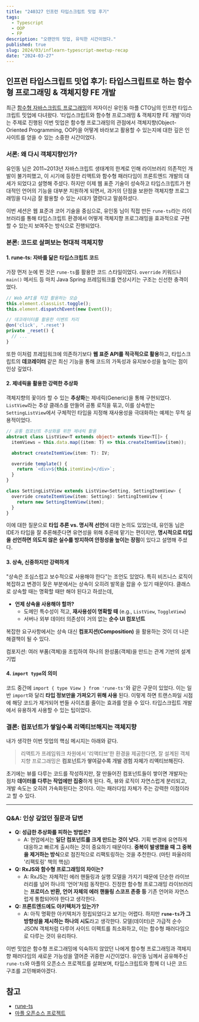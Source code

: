 ```yaml
---
title: "240327 인프런 타입스크립트 밋업 후기"
tags:
  - Typescript
  - OOP
  - FP
description: "오랜만의 밋업, 유익한 시간이었다."
published: true
slug: 2024/03/inflearn-typescript-meetup-recap
date: "2024-03-27"
---
```


## 인프런 타입스크립트 밋업 후기: 타입스크립트로 하는 함수형 프로그래밍 & 객체지향 FE 개발

최근 [함수형 자바스크립트 프로그래밍](https://product.kyobobook.co.kr/detail/S000001033053)의 저자이신 유인동 마플 CTO님의 인프런 타입스크립트 밋업에 다녀왔다. '타입스크립트와 함수형 프로그래밍 & 객체지향 FE 개발'이라는 주제로 진행된 이번 밋업은 함수형 프로그래밍의 관점에서 객체지향(Object-Oriented Programming, OOP)을 어떻게 바라보고 활용할 수 있는지에 대한 깊은 인사이트를 얻을 수 있는 소중한 시간이었다. 

### 서론: 왜 다시 객체지향인가?

유인동 님은 2011~2013년 자바스크립트 생태계의 한계로 인해 라이브러리 의존적인 개발이 불가피했고, 이 시기에 등장한 리액트와 함수형 패러다임이 프론트엔드 개발의 대세가 되었다고 설명해 주셨다. 하지만 이제 웹 표준 기술이 성숙하고 타입스크립트가 현대적인 언어의 기능을 대부분 지원하게 되면서, 과거의 단점을 보완한 객체지향 프로그래밍을 다시금 잘 활용할 수 있는 시대가 열렸다고 말씀하셨다.

이번 세션은 웹 표준과 코어 기술을 중심으로, 유인동 님이 직접 만든 `rune-ts`라는 라이브러리를 통해 타입스크립트 환경에서 어떻게 객체지향 프로그래밍을 효과적으로 구현할 수 있는지 보여주는 방식으로 진행되었다.

### 본론: 코드로 살펴보는 현대적 객체지향

#### 1. rune-ts: 자바를 닮은 타입스크립트 코드

가장 먼저 눈에 띈 것은 `rune-ts`를 활용한 코드 스타일이었다. `override` 키워드나 `main()` 메서드 등 마치 Java Spring 프레임워크를 연상시키는 구조는 신선한 충격이었다.
```ts
// Web API를 직접 활용하는 모습
this.element.classList.toggle(); 
this.element.dispatchEvent(new Event());

// 데코레이터를 활용한 이벤트 처리
@on('click', '.reset')
private _reset() {
  // ...
}
```
또한 이처럼 프레임워크에 의존하기보다 **웹 표준 API를 적극적으로 활용**하고, 타입스크립트의 **데코레이터** 같은 최신 기능을 통해 코드의 가독성과 유지보수성을 높이는 점이 인상 깊었다.

#### 2. 제네릭을 활용한 강력한 추상화

객체지향의 꽃이라 할 수 있는 **추상화**는 제네릭(Generic)을 통해 구현되었다. `ListView`라는 추상 클래스를 만들어 공통 로직을 묶고, 이를 상속받는 `SettingListView`에서 구체적인 타입을 지정해 재사용성을 극대화하는 예제는 무척 실용적이었다.

```ts
// 공통 컴포넌트 추상화를 위한 제네릭 활용
abstract class ListView<T extends object> extends View<T[]> {
  itemViews = this.data.map((item: T) => this.createItemView(item));

  abstract createItemView(item: T): IV;

  override template() {
    return `<div>${this.itemView}</div>`;
  }
}

class SettingListView extends ListView<Setting, SettingItemView> {
  override createItemView(item: Setting): SettingItemView {
    return new SettingItemView(item);
  }
}
```

이에 대한 질문으로 **타입 추론 vs. 명시적 선언**에 대한 논의도 있었는데, 유인동 님은 IDE가 타입을 잘 추론해준다면 유연성을 위해 추론에 맡기는 편이지만, **명시적으로 타입을 선언하면 의도치 않은 실수를 방지하여 안정성을 높이는 장점**이 있다고 설명해 주셨다.

#### 3. 상속, 신중하지만 강력하게

"상속은 조심스럽고 보수적으로 사용해야 한다"는 조언도 있었다. 특히 비즈니스 로직이 복잡하고 변경이 잦은 부분에서는 상속이 오히려 발목을 잡을 수 있기 때문이다. 클래스로 상속할 때는 명확할 때만 해야 된다고 하셨는데,

- **언제 상속을 사용해야 할까?**
    - 도메인 특수성이 적고, **재사용성이 명확할 때** (e.g., `ListView`, `ToggleView`)
    - 서버나 외부 데이터 의존성이 거의 없는 **순수 UI 컴포넌트**

복잡한 요구사항에서는 상속 대신 **컴포지션(Composition)** 을 활용하는 것이 더 나은 해결책이 될 수 있다.

컴포지션: 여러 부품(객체)을 조립하여 하나의 완성품(객체)을 만드는 관계 기반의 설계 기법

#### 4. `import type`의 의미

코드 중간에 `import { type View } from 'rune-ts'`와 같은 구문이 있었다. 이는 일반 `import`와 달리 **타입 정보만을 가져오기 위해 사용** 된다. 이렇게 하면 트랜스파일 시점에 해당 코드가 제거되어 번들 사이즈를 줄이는 효과를 얻을 수 있다. 타입스크립트 개발에서 유용하게 사용할 수 있는 팁이었다.

### 결론: 컴포넌트가 쌓일수록 리액티브해지는 객체지향

내가 생각한 이번 밋업의 핵심 메시지는 아래와 같다.

> 리액트가 프레임워크 차원에서 '리액티브'한 환경을 제공한다면, 잘 설계된 객체지향 프로그래밍은 **컴포넌트가 쌓여갈수록 개발 경험 자체가 리액티브해진다.**

초기에는 뷰를 다루는 코드를 작성하지만, 잘 만들어진 컴포넌트들이 쌓이면 개발자는 점차 **데이터를 다루는 작업에만 집중**하게 된다. 즉, 뷰와 로직이 자연스럽게 분리되고, 개발 속도는 오히려 가속화된다는 것이다. 이는 패러다임 자체가 주는 강력한 이점이라고 할 수 있다.

---
### Q&A: 인상 깊었던 질문과 답변

- **Q: 성급한 추상화를 피하는 방법은?**
    - A: 현업에서는 **일단 컴포넌트를 크게 만드는 것이 낫다.** 기획 변경에 유연하게 대응하고 빠르게 출시하는 것이 중요하기 때문이다. **중복이 발생했을 때 그 중복을 제거하는 방식**으로 점진적으로 리팩토링하는 것을 추천한다. (마틴 파울러의 '리팩토링' 책의 핵심)
- **Q: RxJS와 함수형 프로그래밍의 차이는?**
    - A: RxJS는 자체적인 에러 핸들링과 실행 모델을 가지기 때문에 단순한 라이브러리를 넘어 하나의 '언어'처럼 동작한다. 진정한 함수형 프로그래밍 라이브러리는 **프로미스 반환, 언어 자체의 에러 핸들링 스코프 존중 등** 기존 언어와 자연스럽게 통합되어야 한다고 생각한다.
- **Q: 프론트엔드에도 아키텍처가 있는가?**
    - A: 아직 명확한 아키텍처가 정립되었다고 보기는 어렵다. 하지만 **`rune-ts`가 그 방향성을 제시하는 하나의 시도**라고 생각한다. 모델(데이터)은 가급적 순수 JSON 객체처럼 다루어 사이드 이펙트를 최소화하고, 이는 함수형 패러다임으로 다루는 것이 유리하다.

이번 밋업은 함수형 프로그래밍에 익숙하지 않았던 나에게 함수형 프로그래밍과 객체지향 패러다임의 새로운 가능성을 열어준 귀중한 시간이었다. 유인동 님께서 공유해주신 `rune-ts`와 마플의 오픈소스 프로젝트를 살펴보며, 타입스크립트와 함께 더 나은 코드 구조를 고민해봐야겠다.

## 참고
- [rune-ts](https://github.com/marpple/rune)
- [마플 오픈소스 프로젝트](https://github.com/marpple)